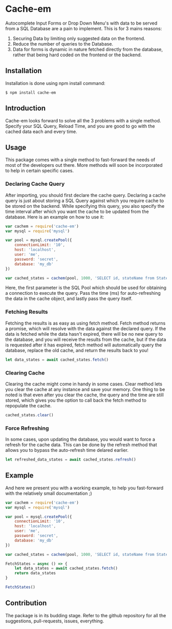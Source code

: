 # Cache-em
Autocomplete Input Forms or Drop Down Menu's with data to be served from a SQL Database are a pain to implement. This is for 3 mains reasons:
1. Securing Data by limiting only suggested data on the frontend.
2. Reduce the number of queries to the Database.
3. Data for forms is dynamic in nature fetched directly from the database, rather that being hard coded on the frontend or the backend.

## Installation
Installation is done using npm install command:
```
$ npm install cache-em
```

## Introduction
Cache-em looks forward to solve all the 3 problems with a single method. Specify your SQL Query, Reload Time, and you are good to go with the cached data each and every time.

## Usage
This package comes with a single method to fast-forward the needs of most of the developers out there. More methods will soon be incorporated to help in certain specific cases.

### Declaring Cache Query
After importing, you should first declare the cache query. Declaring a cache query is just about storing a SQL Query against which you require cache to be stored on the backend. While specifying this query, you also specify the time interval after which you want the cache to be updated from the database.
Here is an example on how to use it:

``` javascript
var cachem = require('cache-em')
var mysql = require('mysql')

var pool = mysql.createPool({
    connectionLimit: '10',
    host: 'localhost',
    user: 'me',
    password: 'secret',
    database: 'my_db'
})

var cached_states = cachem(pool, 1000, 'SELECT id, stateName from States')
```
Here, the first parameter is the SQL Pool which should be used for obtaining a connection to execute the query. Pass the time (ms) for auto-refreshing the data in the cache object, and lastly pass the query itself.

### Fetching Results
Fetching the results is as easy as using fetch method. Fetch method returns a promise, which will resolve with the data against the declared query.
If the data is fetched while the data hasn't expired, there will be no new query to the database, and you will receive the results from the cache, but if the data is requested after it has expired, fetch method will automatically query the database, replace the old cache, and return the results back to you!
 ``` javascript
 let data_states = await cached_states.fetch()
 ```

 ### Clearing Cache
 Clearing the cache might come in handy in some cases. Clear method lets you clear the cache at any instance and save your memory.
 One thing to be noted is that even after you clear the cache, the query and the time are still stored, which gives you the option to call back the fetch method to repopulate the cache.
 ``` javascript
 cached_states.clear()
 ```

 ### Force Refreshing
 In some cases, upon updating the database, you would want to force a refresh for the cache data. This can be done by the refresh method that allows you to bypass the auto-refresh time delared earlier.
  ``` javascript
 let refreshed_data_states = await cached_states.refresh()
 ```
 
## Example
And here we present you with a working example, to help you fast-forward with the relatively small documentation ;)
``` javascript
var cachem = require('cache-em')
var mysql = require('mysql')

var pool = mysql.createPool({
    connectionLimit: '10',
    host: 'localhost',
    user: 'me',
    password: 'secret',
    database: 'my_db'
})

var cached_states = cachem(pool, 1000, 'SELECT id, stateName from States')

FetchStates = async () => {
    let data_states = await cached_states.fetch()
    return data_states
}

FetchStates()
```

## Contribution
The package is in its budding stage. Refer to the github repository for all the suggestions, pull-requests, issues, everything.
